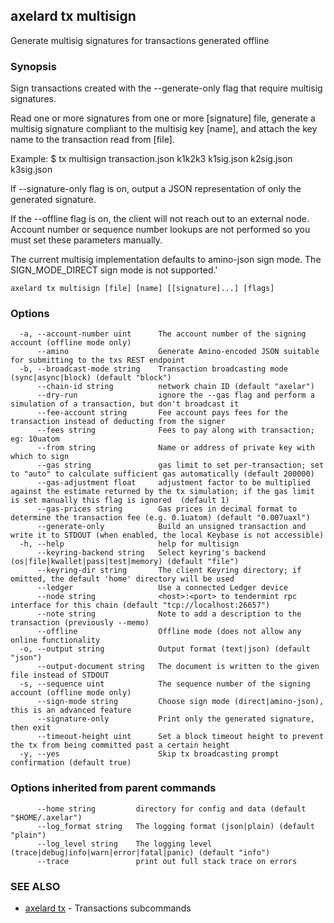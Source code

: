 ## axelard tx multisign

Generate multisig signatures for transactions generated offline

### Synopsis

Sign transactions created with the --generate-only flag that require multisig signatures.

Read one or more signatures from one or more \[signature\] file, generate a multisig signature compliant to the
multisig key \[name\], and attach the key name to the transaction read from \[file\].

Example:
$ <appd> tx multisign transaction.json k1k2k3 k1sig.json k2sig.json k3sig.json

If --signature-only flag is on, output a JSON representation
of only the generated signature.

If the --offline flag is on, the client will not reach out to an external node.
Account number or sequence number lookups are not performed so you must
set these parameters manually.

The current multisig implementation defaults to amino-json sign mode.
The SIGN_MODE_DIRECT sign mode is not supported.'

```
axelard tx multisign [file] [name] [[signature]...] [flags]
```

### Options

```
  -a, --account-number uint      The account number of the signing account (offline mode only)
      --amino                    Generate Amino-encoded JSON suitable for submitting to the txs REST endpoint
  -b, --broadcast-mode string    Transaction broadcasting mode (sync|async|block) (default "block")
      --chain-id string          network chain ID (default "axelar")
      --dry-run                  ignore the --gas flag and perform a simulation of a transaction, but don't broadcast it
      --fee-account string       Fee account pays fees for the transaction instead of deducting from the signer
      --fees string              Fees to pay along with transaction; eg: 10uatom
      --from string              Name or address of private key with which to sign
      --gas string               gas limit to set per-transaction; set to "auto" to calculate sufficient gas automatically (default 200000)
      --gas-adjustment float     adjustment factor to be multiplied against the estimate returned by the tx simulation; if the gas limit is set manually this flag is ignored  (default 1)
      --gas-prices string        Gas prices in decimal format to determine the transaction fee (e.g. 0.1uatom) (default "0.007uaxl")
      --generate-only            Build an unsigned transaction and write it to STDOUT (when enabled, the local Keybase is not accessible)
  -h, --help                     help for multisign
      --keyring-backend string   Select keyring's backend (os|file|kwallet|pass|test|memory) (default "file")
      --keyring-dir string       The client Keyring directory; if omitted, the default 'home' directory will be used
      --ledger                   Use a connected Ledger device
      --node string              <host>:<port> to tendermint rpc interface for this chain (default "tcp://localhost:26657")
      --note string              Note to add a description to the transaction (previously --memo)
      --offline                  Offline mode (does not allow any online functionality
  -o, --output string            Output format (text|json) (default "json")
      --output-document string   The document is written to the given file instead of STDOUT
  -s, --sequence uint            The sequence number of the signing account (offline mode only)
      --sign-mode string         Choose sign mode (direct|amino-json), this is an advanced feature
      --signature-only           Print only the generated signature, then exit
      --timeout-height uint      Set a block timeout height to prevent the tx from being committed past a certain height
  -y, --yes                      Skip tx broadcasting prompt confirmation (default true)
```

### Options inherited from parent commands

```
      --home string         directory for config and data (default "$HOME/.axelar")
      --log_format string   The logging format (json|plain) (default "plain")
      --log_level string    The logging level (trace|debug|info|warn|error|fatal|panic) (default "info")
      --trace               print out full stack trace on errors
```

### SEE ALSO

- [axelard tx](axelard_tx.md)	 - Transactions subcommands
